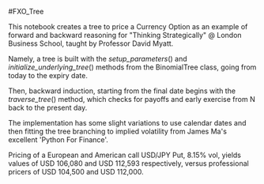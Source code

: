 #FXO_Tree

This notebook creates a tree to price a Currency Option as an example of forward and backward reasoning for
"Thinking Strategically" @ London Business School, taught by Professor David Myatt.

Namely, a tree is built with the _setup_parameters_() and _initialize_underlying_tree_() methods from 
the BinomialTree class, going from today to the expiry date.

Then, backward induction, starting from the final date begins with the _traverse_tree_() method, which
checks for payoffs and early exercise from N back to the present day.  



The implementation has some slight variations to use calendar dates 
and then fitting the tree branching to implied volatility from James Ma's excellent 'Python For Finance'.

Pricing of a European and American call USD/JPY Put, 8.15% vol, yields values of USD 106,080 and USD 112,593 respectively, versus professional pricers of USD 104,500 and USD 112,000.  
